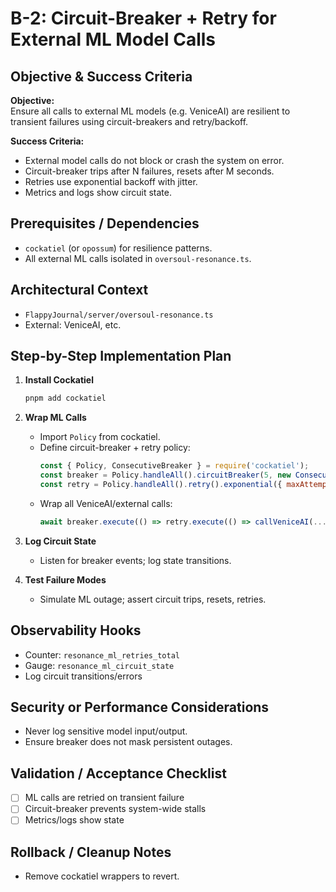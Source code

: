 # B-2: Circuit-Breaker + Retry for External ML Model Calls

## Objective & Success Criteria
**Objective:**  
Ensure all calls to external ML models (e.g. VeniceAI) are resilient to transient failures using circuit-breakers and retry/backoff.

**Success Criteria:**  
- External model calls do not block or crash the system on error.
- Circuit-breaker trips after N failures, resets after M seconds.
- Retries use exponential backoff with jitter.
- Metrics and logs show circuit state.

## Prerequisites / Dependencies
- `cockatiel` (or `opossum`) for resilience patterns.
- All external ML calls isolated in `oversoul-resonance.ts`.

## Architectural Context
- `FlappyJournal/server/oversoul-resonance.ts`
- External: VeniceAI, etc.

## Step-by-Step Implementation Plan

1. **Install Cockatiel**
   ```sh
   pnpm add cockatiel
   ```

2. **Wrap ML Calls**
   - Import `Policy` from cockatiel.
   - Define circuit-breaker + retry policy:
     ```js
     const { Policy, ConsecutiveBreaker } = require('cockatiel');
     const breaker = Policy.handleAll().circuitBreaker(5, new ConsecutiveBreaker({ halfOpenAfter: 15*1000 }));
     const retry = Policy.handleAll().retry().exponential({ maxAttempts: 3 });
     ```
   - Wrap all VeniceAI/external calls:
     ```js
     await breaker.execute(() => retry.execute(() => callVeniceAI(...)));
     ```

3. **Log Circuit State**
   - Listen for breaker events; log state transitions.

4. **Test Failure Modes**
   - Simulate ML outage; assert circuit trips, resets, retries.

## Observability Hooks
- Counter: `resonance_ml_retries_total`
- Gauge: `resonance_ml_circuit_state`
- Log circuit transitions/errors

## Security or Performance Considerations
- Never log sensitive model input/output.
- Ensure breaker does not mask persistent outages.

## Validation / Acceptance Checklist
- [ ] ML calls are retried on transient failure
- [ ] Circuit-breaker prevents system-wide stalls
- [ ] Metrics/logs show state

## Rollback / Cleanup Notes
- Remove cockatiel wrappers to revert.
